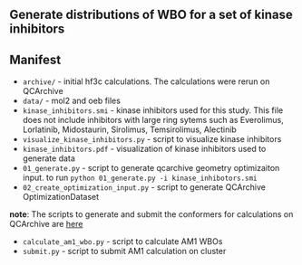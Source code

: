 ## Generate distributions of WBO for a set of kinase inhibitors

## Manifest
* `archive/` - initial hf3c calculations. The calculations were rerun on QCArchive
* `data/` - mol2 and oeb files
* `kinase_inhibitors.smi` - kinase inhibitors used for this study. This file does not include inhibitors with large ring sytems
such as Everolimus, Lorlatinib, Midostaurin, Sirolimus, Temsirolimus, Alectinib
* `visualize_kinase_inhibitors.py` - script to visualize kinase inhibitors
* `kinase_inhibitors.pdf` - visualization of kinase inhibitors used to generate data
* `01_generate.py` - script to generate qcarchive geometry optimizaiton input. to run `python 01_generate.py -i kinase_inhibotors.smi`
* `02_create_optimization_input.py` - script to generate QCArchive OptimizationDataset

__note__: The scripts to generate and submit the conformers for calculations on QCArchive are [here](https://github.com/openforcefield/qca-dataset-submission/pull/69)
* `calculate_am1_wbo.py` - script to calculate AM1 WBOs
* `submit.py` - script to submit AM1 calculation on cluster